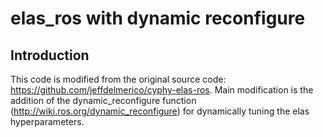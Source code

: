 # elas_ros with dynamic reconfigure

## Introduction
This code is modified from the original source code: https://github.com/jeffdelmerico/cyphy-elas-ros.
Main modification is the addition of the dynamic_reconfigure function (http://wiki.ros.org/dynamic_reconfigure) for dynamically tuning the elas hyperparameters. 
